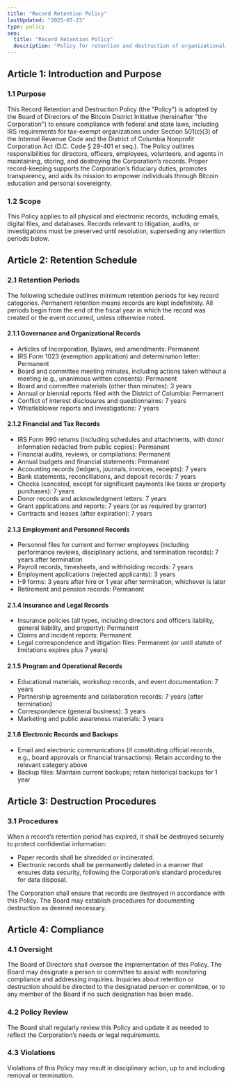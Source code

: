 ```yaml
---
title: "Record Retention Policy"
lastUpdated: "2025-07-23"
type: policy
seo:
  title: "Record Retention Policy"
  description: "Policy for retention and destruction of organizational records."
--- 
```


## **Article 1: Introduction and Purpose**

### **1.1 Purpose**

This Record Retention and Destruction Policy (the "Policy") is adopted by the Board of Directors of the Bitcoin District Initiative (hereinafter "the Corporation") to ensure compliance with federal and state laws, including IRS requirements for tax-exempt organizations under Section 501(c)(3) of the Internal Revenue Code and the District of Columbia Nonprofit Corporation Act (D.C. Code § 29-401 et seq.). The Policy outlines responsibilities for directors, officers, employees, volunteers, and agents in maintaining, storing, and destroying the Corporation’s records. Proper record-keeping supports the Corporation’s fiduciary duties, promotes transparency, and aids its mission to empower individuals through Bitcoin education and personal sovereignty.

### **1.2 Scope**

This Policy applies to all physical and electronic records, including emails, digital files, and databases. Records relevant to litigation, audits, or investigations must be preserved until resolution, superseding any retention periods below.

## **Article 2: Retention Schedule**

### **2.1 Retention Periods**

The following schedule outlines minimum retention periods for key record categories. Permanent retention means records are kept indefinitely. All periods begin from the end of the fiscal year in which the record was created or the event occurred, unless otherwise noted.

#### **2.1.1 Governance and Organizational Records**

* Articles of Incorporation, Bylaws, and amendments: Permanent  
* IRS Form 1023 (exemption application) and determination letter: Permanent  
* Board and committee meeting minutes, including actions taken without a meeting (e.g., unanimous written consents): Permanent  
* Board and committee materials (other than minutes): 3 years  
* Annual or biennial reports filed with the District of Columbia: Permanent  
* Conflict of interest disclosures and questionnaires: 7 years  
* Whistleblower reports and investigations: 7 years

#### **2.1.2 Financial and Tax Records**

* IRS Form 990 returns (including schedules and attachments, with donor information redacted from public copies): Permanent  
* Financial audits, reviews, or compilations: Permanent  
* Annual budgets and financial statements: Permanent  
* Accounting records (ledgers, journals, invoices, receipts): 7 years  
* Bank statements, reconciliations, and deposit records: 7 years  
* Checks (canceled, except for significant payments like taxes or property purchases): 7 years  
* Donor records and acknowledgment letters: 7 years  
* Grant applications and reports: 7 years (or as required by grantor)  
* Contracts and leases (after expiration): 7 years

#### **2.1.3 Employment and Personnel Records**

* Personnel files for current and former employees (including performance reviews, disciplinary actions, and termination records): 7 years after termination  
* Payroll records, timesheets, and withholding records: 7 years  
* Employment applications (rejected applicants): 3 years  
* I-9 forms: 3 years after hire or 1 year after termination, whichever is later  
* Retirement and pension records: Permanent

#### **2.1.4 Insurance and Legal Records**

* Insurance policies (all types, including directors and officers liability, general liability, and property): Permanent  
* Claims and incident reports: Permanent  
* Legal correspondence and litigation files: Permanent (or until statute of limitations expires plus 7 years)

#### **2.1.5 Program and Operational Records**

* Educational materials, workshop records, and event documentation: 7 years  
* Partnership agreements and collaboration records: 7 years (after termination)  
* Correspondence (general business): 3 years  
* Marketing and public awareness materials: 3 years

#### **2.1.6 Electronic Records and Backups**

* Email and electronic communications (if constituting official records, e.g., board approvals or financial transactions): Retain according to the relevant category above  
* Backup files: Maintain current backups; retain historical backups for 1 year

## **Article 3: Destruction Procedures**

### **3.1 Procedures**

When a record’s retention period has expired, it shall be destroyed securely to protect confidential information:

* Paper records shall be shredded or incinerated.  
* Electronic records shall be permanently deleted in a manner that ensures data security, following the Corporation’s standard procedures for data disposal.

The Corporation shall ensure that records are destroyed in accordance with this Policy. The Board may establish procedures for documenting destruction as deemed necessary.

## **Article 4: Compliance**

### **4.1 Oversight**

The Board of Directors shall oversee the implementation of this Policy. The Board may designate a person or committee to assist with monitoring compliance and addressing inquiries. Inquiries about retention or destruction should be directed to the designated person or committee, or to any member of the Board if no such designation has been made.

### **4.2 Policy Review**

The Board shall regularly review this Policy and update it as needed to reflect the Corporation’s needs or legal requirements.

### **4.3 Violations**

Violations of this Policy may result in disciplinary action, up to and including removal or termination.
